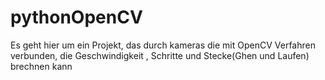 # pythonOpenCV

Es geht hier um ein Projekt, das durch kameras die mit OpenCV Verfahren verbunden, die Geschwindigkeit , Schritte und Stecke(Ghen und Laufen) brechnen kann
